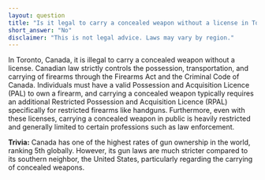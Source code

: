 ```yaml
---
layout: question
title: "Is it legal to carry a concealed weapon without a license in Toronto, Canada?"
short_answer: "No"
disclaimer: "This is not legal advice. Laws may vary by region."
---
```


In Toronto, Canada, it is illegal to carry a concealed weapon without a license. Canadian law strictly controls the possession, transportation, and carrying of firearms through the Firearms Act and the Criminal Code of Canada. Individuals must have a valid Possession and Acquisition Licence (PAL) to own a firearm, and carrying a concealed weapon typically requires an additional Restricted Possession and Acquisition Licence (RPAL) specifically for restricted firearms like handguns. Furthermore, even with these licenses, carrying a concealed weapon in public is heavily restricted and generally limited to certain professions such as law enforcement.

**Trivia:** Canada has one of the highest rates of gun ownership in the world, ranking 5th globally. However, its gun laws are much stricter compared to its southern neighbor, the United States, particularly regarding the carrying of concealed weapons.
